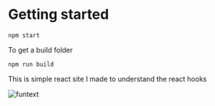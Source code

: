 # Getting started

``` npm start ```

To get a build folder 

``` npm run build ```

This is simple react site I made to understand the react hooks

![funtext](https://github.com/harshky23/fun-text/assets/77272906/9966612d-b31e-4fa9-b415-ecabe5c9a015)
